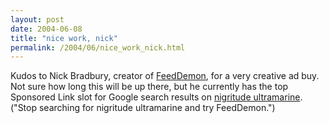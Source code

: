 ```yaml
---
layout: post
date: 2004-06-08
title: "nice work, nick"
permalink: /2004/06/nice_work_nick.html
---
```


Kudos to Nick Bradbury, creator of [FeedDemon](http://www.feeddemon.com/), for a very creative ad buy. Not sure how long this will be up there, but he currently has the top Sponsored Link slot for Google search results on [nigritude ultramarine](http://www.google.com/search?q=nigritude+ultramarine). ("Stop searching for nigritude ultramarine and try FeedDemon.")

